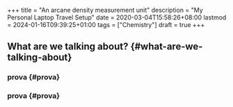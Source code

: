 +++
title = "An arcane density measurement unit"
description = "My Personal Laptop Travel Setup"
date = 2020-03-04T15:58:26+08:00
lastmod = 2024-01-16T09:39:25+01:00
tags = ["Chemistry"]
draft = true
+++

## What are we talking about? {#what-are-we-talking-about}


### prova {#prova}


### prova {#prova}
